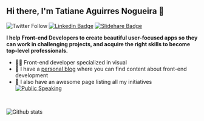 ## Hi there, I'm Tatiane Aguirres Nogueira 👋

![Twitter Follow](https://img.shields.io/twitter/follow/tatianeaguirres?style=social)
[![Linkedin Badge](https://img.shields.io/badge/-Add&nbsp;Me-blue?style=flat-square&logo=Linkedin&logoColor=white&link=https://www.linkedin.com/in/tatianeaguirres/)](https://www.linkedin.com/in/tatianeaguirres/)
[![Slidehare Badge](https://img.shields.io/badge/-See&nbsp;my&nbsp;presentations-58a1a3?style=flat-square&logo=Slideshare&logoColor=white&link=https://www.slideshare.net/TatianeAguirres1)](https://www.slideshare.net/TatianeAguirres1)

**I help Front-end Developers to create beautiful user-focused apps so they can work in challenging projects, and acquire the right skills to become top-level professionals.**
<br/>
* 👩‍💻  Front-end developer specialized in visual
* 📖  I have a [personal blog](https://www.tatianeaguirres.com/) where you can find content about front-end development
* 🎤  I also have an awesome page listing all my initiatives [![Public Speaking](https://badgen.net/badge/icon/public-speaking?icon=github&label)](https://github.com/tatianeaguirres/public-speaking)

<br />

![Github stats](https://github-readme-stats.vercel.app/api?username=tatianeaguirres&hide=["prs","issues"]&show_icons=true&bg_color=ffffff&line_height=20&hide_border=true&text_color=B76E79&icon_color=B76E79&title_color=B76E79)
